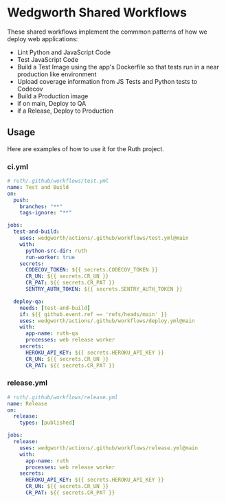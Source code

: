 # Wedgworth Shared Workflows

These shared workflows implement the commmon patterns of how we deploy web applications:

- Lint Python and JavaScript Code
- Test JavaScript Code
- Build a Test Image using the app's Dockerfile so that tests run in a near production like environment
- Upload coverage information from JS Tests and Python tests to Codecov
- Build a Production image
- if on main, Deploy to QA
- if a Release, Deploy to Production

## Usage

Here are examples of how to use it for the Ruth project.

### ci.yml

```yaml
# ruth/.github/workflows/test.yml
name: Test and Build
on:
  push:
    branches: "**"
    tags-ignore: "**"

jobs:
  test-and-build:
    uses: wedgworth/actions/.github/workflows/test.yml@main
    with:
      python-src-dir: ruth
      run-worker: true
    secrets:
      CODECOV_TOKEN: ${{ secrets.CODECOV_TOKEN }}
      CR_UN: ${{ secrets.CR_UN }}
      CR_PAT: ${{ secrets.CR_PAT }}
      SENTRY_AUTH_TOKEN: ${{ secrets.SENTRY_AUTH_TOKEN }}

  deploy-qa:
    needs: [test-and-build]
    if: ${{ github.event.ref == 'refs/heads/main' }}
    uses: wedgworth/actions/.github/workflows/deploy.yml@main
    with:
      app-name: ruth-qa
      processes: web release worker
    secrets:
      HEROKU_API_KEY: ${{ secrets.HEROKU_API_KEY }}
      CR_UN: ${{ secrets.CR_UN }}
      CR_PAT: ${{ secrets.CR_PAT }}
```


### release.yml
```yaml
# ruth/.github/workflows/release.yml
name: Release
on:
  release:
    types: [published]

jobs:
  release:
    uses: wedgworth/actions/.github/workflows/release.yml@main
    with:
      app-name: ruth
      processes: web release worker
    secrets:
      HEROKU_API_KEY: ${{ secrets.HEROKU_API_KEY }}
      CR_UN: ${{ secrets.CR_UN }}
      CR_PAT: ${{ secrets.CR_PAT }}
```

